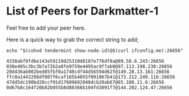 # List of Peers for Darkmatter-1

Feel free to add your peer here.

Here is a quick way to grab the correct string to add;
```
echo "$(cohod tendermint show-node-id)@$(curl ifconfig.me):26656"
```

```
4338abf9fdbe143e59119d25310d8187e776df8a@89.58.6.243:26656
038e405c3bc3b7a72b2a8fe9759e4495ac9f7ab0@97.113.198.230:26656
20d436ab002bed85fbf0a1740cdf44d56594d62f@149.28.13.161:26656
ffc0a1443298df007f6caf165b4055f091067b41@173.212.249.116:26656
47dd5dc190bd28ccf91d17609682048dcb20ab67@65.108.11.6:26656
0d67b8c164f20b82b055b8d88366b104fd3091f7@144.202.124.47:26656
```
